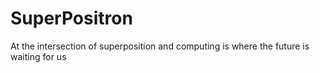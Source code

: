 # SuperPositron
At the intersection of superposition and computing is where the future is waiting for us
